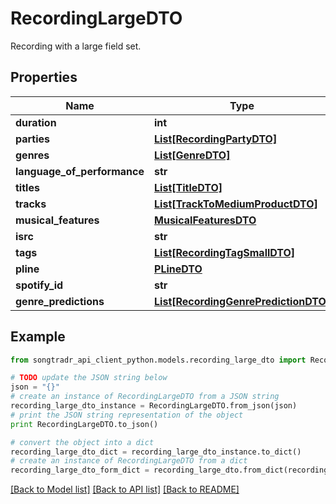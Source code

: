 # RecordingLargeDTO

Recording with a large field set.

## Properties
Name | Type | Description | Notes
------------ | ------------- | ------------- | -------------
**duration** | **int** |  | [optional] 
**parties** | [**List[RecordingPartyDTO]**](RecordingPartyDTO.md) |  | [optional] 
**genres** | [**List[GenreDTO]**](GenreDTO.md) |  | [optional] 
**language_of_performance** | **str** |  | [optional] 
**titles** | [**List[TitleDTO]**](TitleDTO.md) |  | [optional] 
**tracks** | [**List[TrackToMediumProductDTO]**](TrackToMediumProductDTO.md) |  | [optional] 
**musical_features** | [**MusicalFeaturesDTO**](MusicalFeaturesDTO.md) |  | [optional] 
**isrc** | **str** |  | 
**tags** | [**List[RecordingTagSmallDTO]**](RecordingTagSmallDTO.md) |  | [optional] 
**pline** | [**PLineDTO**](PLineDTO.md) |  | [optional] 
**spotify_id** | **str** |  | [optional] 
**genre_predictions** | [**List[RecordingGenrePredictionDTO]**](RecordingGenrePredictionDTO.md) |  | [optional] 

## Example

```python
from songtradr_api_client_python.models.recording_large_dto import RecordingLargeDTO

# TODO update the JSON string below
json = "{}"
# create an instance of RecordingLargeDTO from a JSON string
recording_large_dto_instance = RecordingLargeDTO.from_json(json)
# print the JSON string representation of the object
print RecordingLargeDTO.to_json()

# convert the object into a dict
recording_large_dto_dict = recording_large_dto_instance.to_dict()
# create an instance of RecordingLargeDTO from a dict
recording_large_dto_form_dict = recording_large_dto.from_dict(recording_large_dto_dict)
```
[[Back to Model list]](../README.md#documentation-for-models) [[Back to API list]](../README.md#documentation-for-api-endpoints) [[Back to README]](../README.md)


